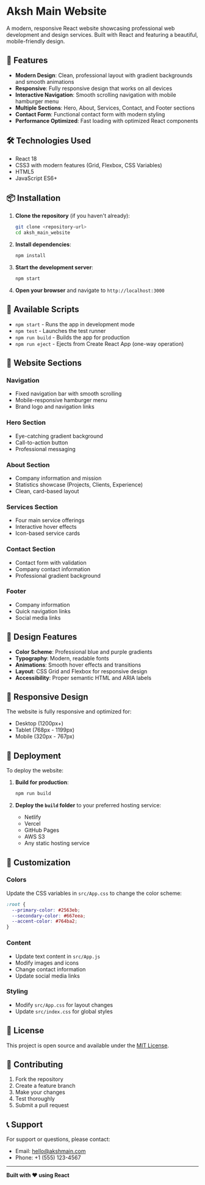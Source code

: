# Aksh Main Website

A modern, responsive React website showcasing professional web development and design services. Built with React and featuring a beautiful, mobile-friendly design.

## 🚀 Features

- **Modern Design**: Clean, professional layout with gradient backgrounds and smooth animations
- **Responsive**: Fully responsive design that works on all devices
- **Interactive Navigation**: Smooth scrolling navigation with mobile hamburger menu
- **Multiple Sections**: Hero, About, Services, Contact, and Footer sections
- **Contact Form**: Functional contact form with modern styling
- **Performance Optimized**: Fast loading with optimized React components

## 🛠️ Technologies Used

- React 18
- CSS3 with modern features (Grid, Flexbox, CSS Variables)
- HTML5
- JavaScript ES6+

## 📦 Installation

1. **Clone the repository** (if you haven't already):
   ```bash
   git clone <repository-url>
   cd aksh_main_website
   ```

2. **Install dependencies**:
   ```bash
   npm install
   ```

3. **Start the development server**:
   ```bash
   npm start
   ```

4. **Open your browser** and navigate to `http://localhost:3000`

## 🎯 Available Scripts

- `npm start` - Runs the app in development mode
- `npm test` - Launches the test runner
- `npm run build` - Builds the app for production
- `npm run eject` - Ejects from Create React App (one-way operation)

## 📱 Website Sections

### Navigation
- Fixed navigation bar with smooth scrolling
- Mobile-responsive hamburger menu
- Brand logo and navigation links

### Hero Section
- Eye-catching gradient background
- Call-to-action button
- Professional messaging

### About Section
- Company information and mission
- Statistics showcase (Projects, Clients, Experience)
- Clean, card-based layout

### Services Section
- Four main service offerings
- Interactive hover effects
- Icon-based service cards

### Contact Section
- Contact form with validation
- Company contact information
- Professional gradient background

### Footer
- Company information
- Quick navigation links
- Social media links

## 🎨 Design Features

- **Color Scheme**: Professional blue and purple gradients
- **Typography**: Modern, readable fonts
- **Animations**: Smooth hover effects and transitions
- **Layout**: CSS Grid and Flexbox for responsive design
- **Accessibility**: Proper semantic HTML and ARIA labels

## 📱 Responsive Design

The website is fully responsive and optimized for:
- Desktop (1200px+)
- Tablet (768px - 1199px)
- Mobile (320px - 767px)

## 🚀 Deployment

To deploy the website:

1. **Build for production**:
   ```bash
   npm run build
   ```

2. **Deploy the `build` folder** to your preferred hosting service:
   - Netlify
   - Vercel
   - GitHub Pages
   - AWS S3
   - Any static hosting service

## 🔧 Customization

### Colors
Update the CSS variables in `src/App.css` to change the color scheme:
```css
:root {
  --primary-color: #2563eb;
  --secondary-color: #667eea;
  --accent-color: #764ba2;
}
```

### Content
- Update text content in `src/App.js`
- Modify images and icons
- Change contact information
- Update social media links

### Styling
- Modify `src/App.css` for layout changes
- Update `src/index.css` for global styles

## 📄 License

This project is open source and available under the [MIT License](LICENSE).

## 🤝 Contributing

1. Fork the repository
2. Create a feature branch
3. Make your changes
4. Test thoroughly
5. Submit a pull request

## 📞 Support

For support or questions, please contact:
- Email: hello@akshmain.com
- Phone: +1 (555) 123-4567

---

**Built with ❤️ using React**
